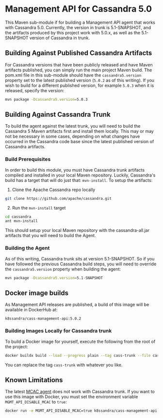 # Management API for Cassandra 5.0

This Maven sub-module if for building a Management API agent that works with Cassandra 5.0. Currently,
the version in trunk is 5.1-SNAPSHOT, and the artifacts produced by this project work with 5.0.x, as well
as the 5.1-SNAPSHOT version of Cassandra in trunk.

## Building Against Published Cassandra Artifacts

For Cassandra versions that have been publicly released and have Maven artifacts published, you can simply run
the main project Maven build. The pom.xml file in this sub-module should have the `cassandra5.version` property
set to the latest published version (`5.0.2` as of this writing). If you wish to build for a different
published version, for example `5.0.3` when it is released, specify the version:

```sh
mvn package -Dcassandra5.version=5.0.3
```

## Building Against Cassandra Trunk

To build the agent against the latest trunk, you will need to build the Cassandra 5 Maven artifacts first and
install them locally. This may or may not be necessary in some cases, depending on what changes have occurred
in the Cassandra code base since the latest published version of Cassandra artifacts.

### Build Prerequisites

In order to build this module, you must have Cassandra trunk artifacts compiled and installed in your
local Maven repository. Luckily, Cassandra's build has a target that will do just that: `mvn-install`.
To setup the artifacts:

1. Clone the Apache Cassandra repo locally

```sh
git clone https://github.com/apache/cassandra.git
```

2. Run the `mvn-install` target

```sh
cd cassandra
ant mvn-install
```

This should setup your local Maven repository with the cassandra-all.jar artifacts that you will need to build the Agent.

### Building the Agent

As of this writing, Cassandra trunk sits at version 5.1-SNAPSHOT. So if you have followed the previous Cassandra build
steps, you will need to override the `cassandra5.version` property when building the agent:

```sh
mvn package -Dcassandra5.version=5.1-SNAPSHOT
```

## Docker image builds

As Management API releases are published, a build of this image will be available in DockerHub at:

    k8ssandra/cass-management-api:5.0.2

### Building Images Locally for Cassandra trunk

To build a Docker image for yourself, execute the following from the root of the project:

```sh
docker buildx build --load --progress plain --tag cass-trunk --file cassandra-trunk/Dockerfile.ubi --target cass-trunk --platform linux/amd64 .
```

You can replace the tag `cass-trunk` with whatever you like.

## Known Limitations

The latest [MCAC agent](https://github.com/datastax/metric-collector-for-apache-cassandra) does not work with Cassandra trunk.
If you want to use this image with Docker, you must set the environment variable `MGMT_API_DISABLE_MCAC` to `true`:

```sh
docker run -e MGMT_API_DISABLE_MCAC=true k8ssandra/cass-management-api:5.0.2
```

